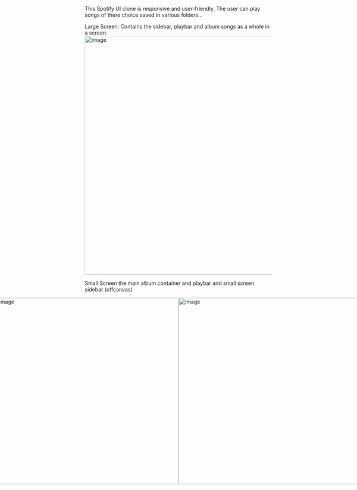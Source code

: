 This Spotify UI clone is responsive and user-friendly. The user can play songs of there choice saved in various folders... 



Large Screen:
Contains the sidebar, playbar and album songs as a whole in a screen.
<img width="1366" height="641" alt="image" src="https://github.com/user-attachments/assets/cbc569ad-7f4d-4797-8f22-3091d10fe065" />

Small Screen
the main album container and playbar and small screen sidebar (offcanvas)

<div style="display: flex; justify-content: center; align-items: center;">
   <img alt="image" src="https://github.com/user-attachments/assets/0c62cf30-f0ed-4406-8e71-f4659e43e3f1"  width="500" height="500" />
  <img alt="image" src="https://github.com/user-attachments/assets/d3124aa5-20e4-42f0-b05a-66269f041379"  width="500" height="500" />
</div>








